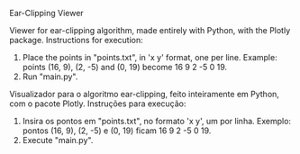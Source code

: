 Ear-Clipping Viewer

Viewer for ear-clipping algorithm, made entirely with Python, with the Plotly package.
Instructions for execution:
  1) Place the points in "points.txt", in 'x y' format, one per line.
      Example: points (16, 9), (2, -5) and (0, 19) become 16 9
                                                          2 -5
                                                          0 19.
  2) Run "main.py".

Visualizador para o algoritmo ear-clipping, feito inteiramente em Python, com o pacote Plotly.
Instruções para execução:
  1) Insira os pontos em "points.txt", no formato 'x y', um por linha.
      Exemplo: pontos (16, 9), (2, -5) e (0, 19) ficam 16 9
                                                       2 -5
                                                       0 19.
  2) Execute "main.py".
